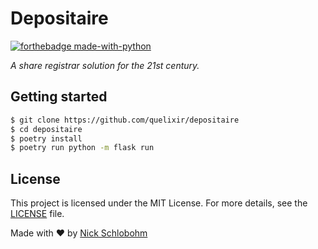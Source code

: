 # Depositaire

[![forthebadge made-with-python](https://ForTheBadge.com/images/badges/made-with-python.svg)](https://www.python.org/)

_A share registrar solution for the 21st century._

## Getting started

```bash
$ git clone https://github.com/quelixir/depositaire
$ cd depositaire
$ poetry install
$ poetry run python -m flask run
```

## License

This project is licensed under the MIT License. For more details, see the [LICENSE](LICENSE) file.

Made with :heart: by <a href="https://github.com/quelixir" target="_blank">Nick Schlobohm</a>
